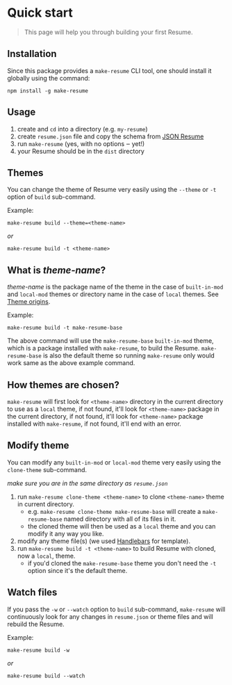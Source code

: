# Quick start

> This page will help you through building your first Resume.

## Installation

Since this package provides a `make-resume` CLI tool, one should install it globally using the command:

`npm install -g make-resume`

## Usage

1. create and `cd` into a directory (e.g. `my-resume`)
2. create `resume.json` file and copy the schema from [JSON Resume](https://jsonresume.org/schema/)
3. run `make-resume` (yes, with no options ‒ yet!)
4. your Resume should be in the `dist` directory

## Themes

You can change the theme of Resume very easily using the `--theme` or `-t` option of `build` sub-command.

Example:

`make-resume build --theme=<theme-name>`

_or_

`make-resume build -t <theme-name>`

## What is _theme-name_?

_theme-name_ is the package name of the theme in the case of `built-in-mod` and `local-mod` themes or directory name in the case of `local` themes. See [Theme origins](theme-origins.md).

Example:

`make-resume build -t make-resume-base`

The above command will use the `make-resume-base` `built-in-mod` theme, which is a package installed with `make-resume`, to build the Resume. `make-resume-base` is also the default theme so running `make-resume` only would work same as the above example command.

## How themes are chosen?

`make-resume` will first look for `<theme-name>` directory in the current directory to use as a `local` theme, if not found, it'll look for `<theme-name>` package in the current directory, if not found, it'll look for `<theme-name>` package installed with `make-resume`, if not found, it'll end with an error.

## Modify theme

You can modify any `built-in-mod` or `local-mod` theme very easily using the `clone-theme` sub-command.

_make sure you are in the same directory as `resume.json`_

1. run `make-resume clone-theme <theme-name>` to clone `<theme-name>` theme in current directory.
    - e.g. `make-resume clone-theme make-resume-base` will create a `make-resume-base` named directory with all of its files in it.
    - the cloned theme will then be used as a `local` theme and you can modify it any way you like.
2. modify any theme file(s) (we used [Handlebars](https://handlebarsjs.com) for template).
3. run `make-resume build -t <theme-name>` to build Resume with cloned, now a `local`, theme.
    - if you'd cloned the `make-resume-base` theme you don't need the `-t` option since it's the default theme.

## Watch files

If you pass the `-w` or `--watch` option to `build` sub-command, `make-resume` will continuously look for any changes in `resume.json` or theme files and will rebuild the Resume.

Example:

`make-resume build -w`

_or_

`make-resume build --watch`
